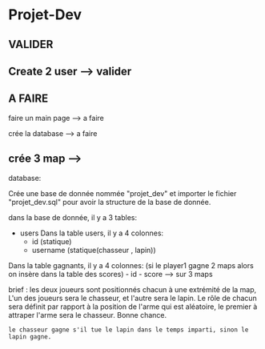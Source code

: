 # Projet-Dev

VALIDER
---------------------------------------------------------------------------------------------------------------------------
Create 2 user --> valider
---------------------------------------------------------------------------------------------------------------------------

A FAIRE
---------------------------------------------------------------------------------------------------------------------------
faire un main page --> a faire 

crée la database --> a faire 

crée 3 map --> 
---------------------------------------------------------------------------------------------------------------------------



database: 

Crée une base de donnée nommée "projet_dev" et importer le fichier "projet_dev.sql" pour avoir la structure de la base de donnée.

dans la base de donnée, il y a 3 tables:
- users
Dans la table users, il y a 4 colonnes:
    - id (statique)
    - username (statique(chasseur , lapin))

Dans la table gagnants, il y a 4 colonnes: (si le player1 gagne 2 maps alors on insère dans la table des scores)
    - id 
    - score --> sur 3 maps







brief : 
    les deux joueurs sont positionnés chacun à une extrémité de la map,
    L'un des joueurs sera le chasseur, et l'autre sera le lapin.
    Le rôle de chacun sera définit par rapport à la position de l'arme qui est aléatoire, le premier à attraper l'arme sera le chasseur.
    Bonne chance.



    le chasseur gagne s'il tue le lapin dans le temps imparti, sinon le lapin gagne.